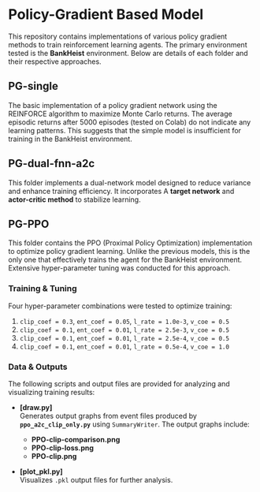 # **Policy-Gradient Based Model**
This repository contains implementations of various policy gradient methods to train reinforcement learning agents. The primary environment tested is the **BankHeist** environment. Below are details of each folder and their respective approaches.


## **PG-single**
The basic implementation of a policy gradient network using the REINFORCE algorithm to maximize Monte Carlo returns. The average episodic returns after 5000 episodes (tested on Colab) do not indicate any learning patterns. This suggests that the simple model is insufficient for training in the BankHeist environment.

## **PG-dual-fnn-a2c**
This folder implements a dual-network model designed to reduce variance and enhance training efficiency. It incorporates A **target network** and **actor-critic method** to stabilize learning.


## **PG-PPO**
This folder contains the PPO (Proximal Policy Optimization) implementation to optimize policy gradient learning. Unlike the previous models, this is the only one that effectively trains the agent for the BankHeist environment. Extensive hyper-parameter tuning was conducted for this approach.

### **Training & Tuning**
Four hyper-parameter combinations were tested to optimize training:  
1. `clip_coef = 0.3`, `ent_coef = 0.05`, `l_rate = 1.0e-3`, `v_coe = 0.5`  
2. `clip_coef = 0.1`, `ent_coef = 0.01`, `l_rate = 2.5e-3`, `v_coe = 0.5`  
3. `clip_coef = 0.1`, `ent_coef = 0.01`, `l_rate = 2.5e-4`, `v_coe = 0.5`  
4. `clip_coef = 0.1`, `ent_coef = 0.01`, `l_rate = 0.5e-4`, `v_coe = 1.0`  


### **Data & Outputs**
The following scripts and output files are provided for analyzing and visualizing training results:

- **[draw.py]**  
  Generates output graphs from event files produced by **`ppo_a2c_clip_only.py`** using `SummaryWriter`. The output graphs include:  
  - **PPO-clip-comparison.png**  
  - **PPO-clip-loss.png**  
  - **PPO-clip.png**  

- **[plot_pkl.py]**  
  Visualizes `.pkl` output files for further analysis.
